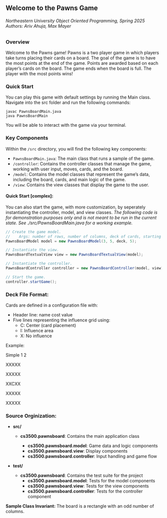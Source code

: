 ## Welcome to the Pawns Game

<h6> Northeastern University Object Oriented Programming, Spring 2025
Authors: Ariv Ahuja, Max Mayer </h6>

### Overview

Welcome to the Pawns game! Pawns is a two player game in which players take turns placing their
cards on a board. The goal of the game is to have the most points at the end of the game. Points are
awarded based on each player’s cards on the board. The game ends when the board is full. The player
with the most points wins!

### Quick Start

You can play this game with default settings by running the Main class. Navigate into the src folder
and run the following commands:

```shell
javac PawnsBoardMain.java
java PawnsBoardMain
```

You will be able to interact with the game via your terminal.

### Key Components

Within the `/src` directory, you will find the following key components:

- `PawnsBoardMain.java`: The main class that runs a sample of the game.
- `/controller`: Contains the controller classes that manage the game, working with user input,
  moves, cards, and the board.
- `/model`: Contains the model classes that represent the game’s data, including the board, cards,
  and main logic of the game.
- `/view`: Contains the view classes that display the game to the user.

#### Quick Start [complex]:

You can also start the game, with more customization, by seperately instantiating the controller,
model, and view classes. *The following code is for demonstration purposes only and is not meant to
be run in the current state. See ./src/PawnsBoardMain.java for a working example.*

```java
// Create the game model.
//    Args: number of rows, number of columns, deck of cards, starting hand size
PawnsBoardModel model = new PawnsBoardModel(3, 5, deck, 5);

// Instantiate the view.
PawnsBoardTextualView view = new PawnsBoardTextualView(model);

// Instantiate the controller.
PawnsBoardController controller = new PawnsBoardController(model, view);

// Start the game.
controller.startGame();
```

### Deck File Format:

Cards are defined in a configuration file with:

* Header line: name cost value
* Five lines representing the influence grid using:
  * C: Center (card placement)
  * I: Influence area
  * X: No influence

Example:

Simple 1 2

XXXXX

XXXXX

XXCXX

XXXXX

XXXXX

### Source Orginization:

- **src/**

  - **cs3500.pawnsboard**: Contains the main application class

    - **cs3500.pawnsboard.model**: Game data and logic components
    - **cs3500.pawnsboard.view**: Display components
    - **cs3500.pawnsboard.controller**: Input handling and game flow
- **test/**

  - **cs3500.pawnsboard**: Contains the test suite for the project
    - **cs3500.pawnsboard.model**: Tests for the model components
    - **cs3500.pawnsboard.view**: Tests for the view components
    - **cs3500.pawnsboard.controller**: Tests for the controller component

**Sample Class Invariant:** The board is a rectangle with an odd number of columns.

